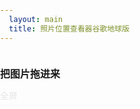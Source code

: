 ```yaml
---
  layout: main
  title: 照片位置查看器谷歌地球版
---
```


<style>

  h2 {
    font-size: 1rem;
  }
  html,body,.main {
    height: 100%;
  }
  body{
    margin: 0;
    padding: 0;
  }

  .gps-container{
    height: 100%;
    display: flex;
    flex-flow: column nowrap;
  }

  .container{
    flex: 1;
  }

  .fullscreen{
    position: absolute;
    z-index: 1;
    color: #e6e6e6;
    font-weight: 400;
    cursor: pointer;
  }

  .picker {
    display: none;
  }

  footer{
    display: flex;
  }

  .otherMsg{
    padding-left: 10px;
  }

  .img-marker{
    display: block;
    width: 200px;
    height: 100px;
    background-size: contain;
    background-repeat: no-repeat;
    background-position: center;
  }

  h5{
    margin-top: 0;
  }
  @media screen and (max-width: 500px) {
    body,
    html {
      font-size: 28px;
    }
    h2 {
      display: none;
    }
    .picker {
      display: block;
    }
  }
</style>
<script type="text/javascript" src="https://webapi.amap.com/maps?v=1.4.15&key=05fb23d2c6d3ce6323793cd981030e9f&plugin=AMap.Geocoder"></script>
<script src="/resource/2018/exif.js"></script>
<script src="/resource/2021/gpsConvert.js"></script>

<div class="gps-container">
  <h2>把图片拖进来</h2>
  <div class="container" id="mapCtn">
    <div class="fullscreen">全屏</div>
  </div>
  <div id="makeAndModel" style="height: 30px; "></div>
  <footer>
    <div class="detail" id="picDetail"></div>
    <div class="otherMsg"></div>
  </footer>
</div>

<script src="/resource/2021/1117_gps.js">
</script>
